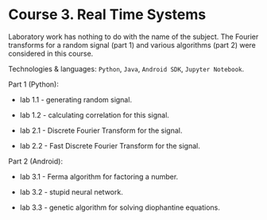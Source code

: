 # Course 3. Real Time Systems

Laboratory work has nothing to do with the name of the subject. The Fourier transforms for a random signal (part 1) and various algorithms (part 2) were considered in this course.

Technologies & languages: `Python`, `Java`, `Android SDK`, `Jupyter Notebook`.

Part 1 (Python):

* lab 1.1 - generating random signal.

* lab 1.2 - calculating correlation for this signal.

* lab 2.1 - Discrete Fourier Transform for the signal.

* lab 2.2 - Fast Discrete Fourier Transform for the signal.

Part 2 (Android):

* lab 3.1 - Ferma algorithm for factoring a number.

* lab 3.2 - stupid neural network.

* lab 3.3 - genetic algorithm for solving diophantine equations.


